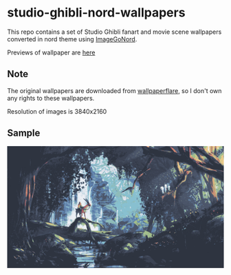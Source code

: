 # studio-ghibli-nord-wallpapers

This repo contains a set of Studio Ghibli fanart and movie scene wallpapers converted in nord theme using [ImageGoNord](https://github.com/Schrodinger-Hat/ImageGoNord).

Previews of wallpaper are [here](previews.md)

## Note

The original wallpapers are downloaded from [wallpaperflare](https://www.wallpaperflare.com), so I don't own any rights to these wallpapers.

Resolution of images is 3840x2160

## Sample

![](wallpapers/PrincessMononoke/1.png)
